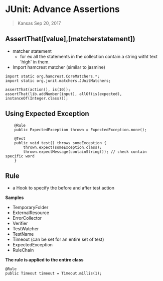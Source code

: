 # JUnit: Advance Assertions
> Kansas Sep 20, 2017

## AssertThat([value],[matcherstatement])
- matcher statement
    - for ex all the statements in the collection 
    contain a string witht text 'high' in them.
- Import hamcrest matcher (similar to jasmine)

```
import static org.hamcrest.CoreMatchers.*;
import static org.junit.matchers.JUnitMatchers;

assertThat(action(), is(10));
assertThat(lib.addNumber(input), allOf(is(expected), instanceOf(Integer.class)));

```

## Using Expected Exception
```
    @Rule
    public ExpectedException thrown = ExpectedException.none();

    @Test
    public void test() throws someException {
        thrown.expect(someException.class);
        thrown.expectMessage(containString()); // check contain specific word
    }
```

## Rule
- a Hook to specify the before and after test action

**Samples**
- TemporaryFolder
- ExternalResource
- ErrorCollector
- Verifier
- TestWatcher
- TestName
- Timeout (can be set for an entire set of test)
- ExpectedException
- RuleChain

**The rule is applied to the entire class**
```
@Rule
public Timeout timeout = Timeout.millis(1);

```